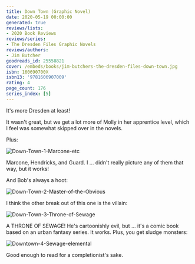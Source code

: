 ```yaml
---
title: Down Town (Graphic Novel)
date: 2020-05-19 00:00:00
generated: true
reviews/lists:
- 2020 Book Reviews
reviews/series:
- The Dresden Files Graphic Novels
reviews/authors:
- Jim Butcher
goodreads_id: 25558821
cover: /embeds/books/jim-butchers-the-dresden-files-down-town.jpg
isbn: 160690700X
isbn13: '9781606907009'
rating: 4
page_count: 176
series_index: [5]
---
```

It's more Dresden at least!  

It wasn't great, but we get a lot more of Molly in her apprentice level, which I feel was somewhat skipped over in the novels.  

<!--more-->

Plus:  

![Down-Town-1-Marcone-etc](/embeds/books/attachments/down-town-1-marcone-etc.png)  

Marcone, Hendricks, and Guard. I ... didn't really picture any of them that way, but it works!  

And Bob's always a hoot:  

![Down-Town-2-Master-of-the-Obvious](/embeds/books/attachments/down-town-2-master-of-the-obvious.png)  

I think the other break out of this one is the villain:  

![Down-Town-3-Throne-of-Sewage](/embeds/books/attachments/down-town-3-throne-of-sewage.png)  

A THRONE OF SEWAGE! He's cartoonishly evil, but ... it's a comic book based on an urban fantasy series. It works. Plus, you get sludge monsters:  

![Downtown-4-Sewage-elemental](/embeds/books/attachments/downtown-4-sewage-elemental.png)  

Good enough to read for a completionist's sake.